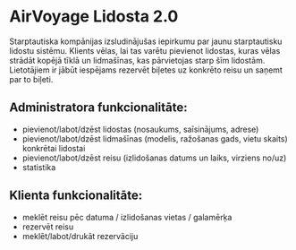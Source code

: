 # AirVoyage Lidosta 2.0
Starptautiska kompānijas izsludinājušas iepirkumu par jaunu starptautisku lidostu sistēmu. Klients vēlas, lai tas varētu pievienot lidostas, kuras vēlas strādāt kopējā tīklā un lidmašīnas, kas pārvietojas starp šīm lidostām. Lietotājiem ir jābūt iespējams rezervēt biļetes uz konkrēto reisu un saņemt par to biļeti.

## Administratora funkcionalitāte:
* pievienot/labot/dzēst lidostas (nosaukums, saīsinājums, adrese)
*	pievienot/labot/dzēst lidmašīnas (modelis, ražošanas gads, vietu skaits) konkrētai lidostai
*	pievienot/labot/dzēst reisu (izlidošanas datums un laiks, virziens no/uz)
*	statistika

## Klienta funkcionalitāte:
*	meklēt reisu pēc datuma / izlidošanas vietas / galamērķa
*	rezervēt reisu
*	meklēt/labot/drukāt rezervāciju
